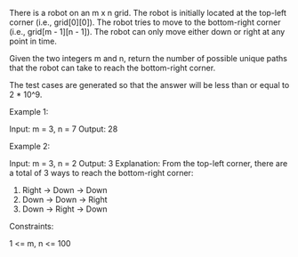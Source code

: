 There is a robot on an m x n grid. The robot is initially located at the
top-left corner (i.e., grid[0][0]). The robot tries to move to the
bottom-right corner (i.e., grid[m - 1][n - 1]). The robot can only move
either down or right at any point in time.

Given the two integers m and n, return the number of possible unique paths
that the robot can take to reach the bottom-right corner.

The test cases are generated so that the answer will be less than or equal to
2 * 10^9.


Example 1:


Input: m = 3, n = 7
Output: 28


Example 2:


Input: m = 3, n = 2
Output: 3
Explanation: From the top-left corner, there are a total of 3 ways to reach
the bottom-right corner:
1. Right -> Down -> Down
2. Down -> Down -> Right
3. Down -> Right -> Down



Constraints:


1 <= m, n <= 100




